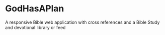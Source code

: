 # GodHasAPlan
A responsive Bible web application with cross references and a Bible Study and devotional library or feed
